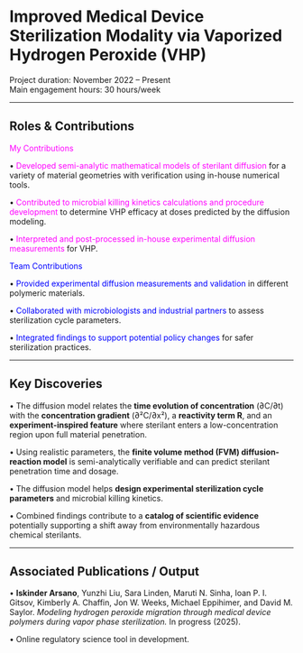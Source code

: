 # Improved Medical Device Sterilization Modality via Vaporized Hydrogen Peroxide (VHP)

Project duration: November 2022 – Present  
Main engagement hours: 30 hours/week  

---

## Roles & Contributions

<span style="color:magenta;">My Contributions</span>  

• <span style="color:magenta;">Developed semi-analytic mathematical models of sterilant diffusion</span> for a variety of material geometries with verification using in-house numerical tools.  

• <span style="color:magenta;">Contributed to microbial killing kinetics calculations and procedure development</span> to determine VHP efficacy at doses predicted by the diffusion modeling.  

• <span style="color:magenta;">Interpreted and post-processed in-house experimental diffusion measurements</span> for VHP.

<span style="color:blue;">Team Contributions</span>  

• <span style="color:blue;">Provided experimental diffusion measurements and validation</span> in different polymeric materials.  

• <span style="color:blue;">Collaborated with microbiologists and industrial partners</span> to assess sterilization cycle parameters. 

• <span style="color:blue;">Integrated findings to support potential policy changes</span> for safer sterilization practices.

---

## Key Discoveries

• The diffusion model relates the **time evolution of concentration** (∂C/∂t) with the **concentration gradient** (∂²C/∂x²), a **reactivity term R**, and an **experiment-inspired feature** where sterilant enters a low-concentration region upon full material penetration.  

• Using realistic parameters, the **finite volume method (FVM) diffusion-reaction model** is semi-analytically verifiable and can predict sterilant penetration time and dosage.

• The diffusion model helps **design experimental sterilization cycle parameters** and microbial killing kinetics. 

• Combined findings contribute to a **catalog of scientific evidence** potentially supporting a shift away from environmentally hazardous chemical sterilants.

---

## Associated Publications / Output

• **Iskinder Arsano**, Yunzhi Liu, Sara Linden, Maruti N. Sinha, Ioan P. I. Gitsov, Kimberly A. Chaffin, Jon W. Weeks, Michael Eppihimer, and David M. Saylor. *Modeling hydrogen peroxide migration through medical device polymers during vapor phase sterilization.* In progress (2025).  

• Online regulatory science tool in development.

